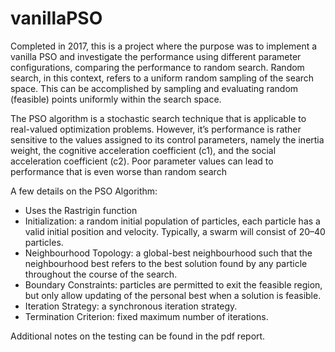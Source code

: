 # vanillaPSO
Completed in 2017, this is a project where the purpose was to implement a vanilla PSO and investigate the performance using different parameter configurations, comparing the performance to random search. Random search, in this context, refers to a uniform random sampling of the search space. This can be accomplished by sampling and evaluating random (feasible) points uniformly within the search space.

The PSO algorithm is a stochastic search technique that is applicable to real-valued optimization problems. However, it’s performance is rather sensitive to the values assigned to its control parameters, namely the inertia weight, the cognitive acceleration coefficient (c1), and the social acceleration coefficient (c2). Poor parameter values can lead to performance that is even worse than random search

A few details on the PSO Algorithm:
- Uses the Rastrigin function
- Initialization: a random initial population of particles, each particle has a valid initial position and velocity. Typically, a swarm will consist of 20–40 particles.
- Neighbourhood Topology: a global-best neighbourhood such that the neighbourhood best refers to the best solution found by any particle throughout the course of the search.
- Boundary Constraints: particles are permitted to exit the feasible region, but only allow updating of the personal best when a solution is feasible.
- Iteration Strategy: a synchronous iteration strategy.
- Termination Criterion: fixed maximum number of iterations.

Additional notes on the testing can be found in the pdf report.
